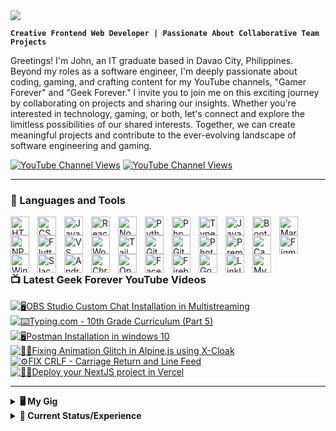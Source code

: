 <a href="https://github.com/emailjohnthomascaballero">
<img src="https://readme-typing-svg.herokuapp.com/?font=Righteous&size=35&center=true&vCenter=true&width=500&height=70&duration=4000&color=f22b43&lines=Hello!;+I'm+John+Thomas+F.+Caballero!;+a+programmer...;+a+gamer...;+a+content+creator...;+a+streamer...;+a+freelancer." />
</a>

**`Creative Frontend Web Developer | Passionate About Collaborative Team Projects`**

Greetings! I'm John, an IT graduate based in Davao City, Philippines. Beyond my roles as a software engineer, I'm deeply passionate about coding, gaming, and crafting content for my YouTube channels, "Gamer Forever" and "Geek Forever." I invite you to join me on this exciting journey by collaborating on projects and sharing our insights. Whether you're interested in technology, gaming, or both, let's connect and explore the limitless possibilities of our shared interests. Together, we can create meaningful projects and contribute to the ever-evolving landscape of software engineering and gaming.

<p align="left">
   <a href="https://www.youtube.com/@GamerForeverChannel"><img alt="YouTube Channel Views" src="https://img.shields.io/youtube/channel/views/UC88LrCOvWEp83DwV6-qVRzQ?style=for-the-badge&logo=youtube&label=Gamer%20Forever%20YouTube%20Views&color=%23fa3a45"></a>
   <a href="https://www.youtube.com/@GeekForeverChannel"><img alt="YouTube Channel Views" src="https://img.shields.io/youtube/channel/views/UCtujEiwlNyHon-z78FmVW7Q?style=for-the-badge&logo=youtube&label=Geek%20Forever%20YouTube%20Views&color=%23fa3a45"></a>
</p>

---

### 🧰 Languages and Tools
<a href="https://github.com/emailjohnthomascaballero">
<!-- Languages -->
<img align="left" alt="HTML" width="30px" style="padding-right:10px;" src="https://cdn.jsdelivr.net/gh/devicons/devicon/icons/html5/html5-plain.svg" />
<img align="left" alt="CSS" width="30px" style="padding-right:10px;" src="https://cdn.jsdelivr.net/gh/devicons/devicon/icons/css3/css3-plain.svg" />
<img align="left" alt="JavaScript" width="30px" style="padding-right:10px;" src="https://cdn.jsdelivr.net/gh/devicons/devicon/icons/javascript/javascript-plain.svg" />
<img align="left" alt="React" width="30px" style="padding-right:10px;" src="https://cdn.jsdelivr.net/gh/devicons/devicon/icons/react/react-original.svg" />
<img align="left" alt="NodeJS" width="30px" style="padding-right:10px;" src="https://cdn.jsdelivr.net/gh/devicons/devicon/icons/nodejs/nodejs-original.svg" />
<img align="left" alt="Python" width="30px" style="padding-right:10px;" src="https://cdn.jsdelivr.net/gh/devicons/devicon/icons/python/python-plain.svg" />
<img align="left" alt="Php" width="30px" style="padding-right:10px;" src="https://cdn.jsdelivr.net/gh/devicons/devicon/icons/php/php-original.svg" />
<img align="left" alt="TypeScript" width="30px" style="padding-right:10px;" src="https://cdn.jsdelivr.net/gh/devicons/devicon/icons/typescript/typescript-plain.svg" />     
<img align="left" alt="Java" width="30px" style="padding-right:10px;" src="https://cdn.jsdelivr.net/gh/devicons/devicon/icons/java/java-original.svg" />
<!-- <img align="left" alt="Tailwind" width="30px" style="padding-right:10px;" src="https://cdn.jsdelivr.net/gh/devicons/devicon/icons/tailwindcss/tailwindcss-plain.svg" /> -->
<img align="left" alt="Bootstrap" width="30px" style="padding-right:10px;" src="https://cdn.jsdelivr.net/gh/devicons/devicon/icons/bootstrap/bootstrap-original.svg" />
<img align="left" alt="Markdown" width="30px" style="padding-right:10px;" src="https://cdn.jsdelivr.net/gh/devicons/devicon/icons/markdown/markdown-original.svg" />
<img align="left" alt="NPM" width="30px" style="padding-right:10px;" src="https://cdn.jsdelivr.net/gh/devicons/devicon/icons/npm/npm-original-wordmark.svg" />

<!-- Tools -->
<img align="left" alt="Flutter" width="30px" style="padding-right:10px;" src="https://cdn.jsdelivr.net/gh/devicons/devicon/icons/flutter/flutter-original.svg" />
<img align="left" alt="VS Code" width="30px" style="padding-right:10px;" src="https://cdn.jsdelivr.net/gh/devicons/devicon/icons/vscode/vscode-original.svg" />
<img align="left" alt="Wordpress" width="30px" style="padding-right:10px;" src="https://cdn.jsdelivr.net/gh/devicons/devicon/icons/wordpress/wordpress-plain.svg" />
<img align="left" alt="Tailwind" width="30px" style="padding-right:10px;" src="https://cdn.jsdelivr.net/gh/devicons/devicon/icons/nextjs/nextjs-original.svg" />
<img align="left" alt="Git" width="30px" style="padding-right:10px;" src="https://cdn.jsdelivr.net/gh/devicons/devicon/icons/git/git-original.svg" />
<img align="left" alt="GitHub" width="30px" style="padding-right:10px;" src="https://cdn.jsdelivr.net/gh/devicons/devicon/icons/github/github-original.svg" />
<img align="left" alt="Photoshop" width="30px" style="padding-right:10px;" src="https://cdn.jsdelivr.net/gh/devicons/devicon/icons/photoshop/photoshop-plain.svg" />
<img align="left" alt="Premiere Pro" width="30px" style="padding-right:10px;"  src="https://cdn.jsdelivr.net/gh/devicons/devicon/icons/premierepro/premierepro-original.svg" />
<img align="left" alt="Canva" width="30px" style="padding-right:10px;" src="https://cdn.jsdelivr.net/gh/devicons/devicon/icons/canva/canva-original.svg" />
<img align="left" alt="Figma" width="30px" style="padding-right:10px;" src="https://cdn.jsdelivr.net/gh/devicons/devicon/icons/figma/figma-original.svg" />
<img align="left" alt="Windows 10" width="30px" style="padding-right:10px;" src="https://cdn.jsdelivr.net/gh/devicons/devicon/icons/windows8/windows8-original.svg" />
<img align="left" alt="Slack" width="30px" style="padding-right:10px;" src="https://cdn.jsdelivr.net/gh/devicons/devicon/icons/slack/slack-original.svg" />
<img align="left" alt="Android Studio" width="30px" style="padding-right:10px;" src="https://cdn.jsdelivr.net/gh/devicons/devicon/icons/androidstudio/androidstudio-original.svg" />
<img align="left" alt="Chrome" width="30px" style="padding-right:10px;" src="https://cdn.jsdelivr.net/gh/devicons/devicon/icons/chrome/chrome-original.svg" />
<img align="left" alt="Opera" width="30px" style="padding-right:10px;" src="https://cdn.jsdelivr.net/gh/devicons/devicon/icons/opera/opera-original.svg" />
<img align="left" alt="Facebook" width="30px" style="padding-right:10px;" src="https://cdn.jsdelivr.net/gh/devicons/devicon/icons/facebook/facebook-original.svg" />
<img align="left" alt="Firebase" width="30px" style="padding-right:10px;" src="https://cdn.jsdelivr.net/gh/devicons/devicon/icons/firebase/firebase-plain.svg" />
<img align="left" alt="Google" width="30px" style="padding-right:10px;" src="https://cdn.jsdelivr.net/gh/devicons/devicon/icons/google/google-original.svg" />
<img align="left" alt="LinkIn" width="30px" style="padding-right:10px;" src="https://cdn.jsdelivr.net/gh/devicons/devicon/icons/linkedin/linkedin-original.svg" />
<img align="left" alt="Mysql" width="30px" style="padding-right:10px;" src="https://cdn.jsdelivr.net/gh/devicons/devicon/icons/mysql/mysql-original.svg" />   
</a>

<br />
<br />
<br />

#

### 📺 Latest Geek Forever YouTube Videos

<!-- BEGIN YOUTUBE-CARDS -->
[![🖥️OBS Studio Custom Chat Installation in Multistreaming](https://ytcards.demolab.com/?id=DE3PvLxMlvI&title=%F0%9F%96%A5%EF%B8%8FOBS+Studio+Custom+Chat+Installation+in+Multistreaming&lang=en&timestamp=1707483867&background_color=%230d1117&title_color=%23ffffff&stats_color=%23dedede&max_title_lines=1&width=250&border_radius=5 "🖥️OBS Studio Custom Chat Installation in Multistreaming")](https://www.youtube.com/watch?v=DE3PvLxMlvI)
[![⌨️Typing.com - 10th Grade Curriculum (Part 5)](https://ytcards.demolab.com/?id=-_Hpy5tBhA4&title=%E2%8C%A8%EF%B8%8FTyping.com+-+10th+Grade+Curriculum+%28Part+5%29&lang=en&timestamp=1707126397&background_color=%230d1117&title_color=%23ffffff&stats_color=%23dedede&max_title_lines=1&width=250&border_radius=5 "⌨️Typing.com - 10th Grade Curriculum (Part 5)")](https://www.youtube.com/watch?v=-_Hpy5tBhA4)
[![🖥️Postman Installation in windows 10](https://ytcards.demolab.com/?id=kshYTMvaRgc&title=%F0%9F%96%A5%EF%B8%8FPostman+Installation+in+windows+10&lang=en&timestamp=1706528702&background_color=%230d1117&title_color=%23ffffff&stats_color=%23dedede&max_title_lines=1&width=250&border_radius=5 "🖥️Postman Installation in windows 10")](https://www.youtube.com/watch?v=kshYTMvaRgc)
[![👨‍💻Fixing Animation Glitch in Alpine.js using X-Cloak](https://ytcards.demolab.com/?id=IA3ma4xvQd4&title=%F0%9F%91%A8%E2%80%8D%F0%9F%92%BBFixing+Animation+Glitch+in+Alpine.js+using+X-Cloak&lang=en&timestamp=1706357658&background_color=%230d1117&title_color=%23ffffff&stats_color=%23dedede&max_title_lines=1&width=250&border_radius=5 "👨‍💻Fixing Animation Glitch in Alpine.js using X-Cloak")](https://www.youtube.com/watch?v=IA3ma4xvQd4)
[![⚙️FIX CRLF - Carriage Return and Line Feed](https://ytcards.demolab.com/?id=Rb4yAiwR4JM&title=%E2%9A%99%EF%B8%8FFIX+CRLF+-+Carriage+Return+and+Line+Feed&lang=en&timestamp=1706276010&background_color=%230d1117&title_color=%23ffffff&stats_color=%23dedede&max_title_lines=1&width=250&border_radius=5 "⚙️FIX CRLF - Carriage Return and Line Feed")](https://www.youtube.com/watch?v=Rb4yAiwR4JM)
[![👨‍💻Deploy your NextJS project in Vercel](https://ytcards.demolab.com/?id=pXmJsdkefPU&title=%F0%9F%91%A8%E2%80%8D%F0%9F%92%BBDeploy+your+NextJS+project+in+Vercel&lang=en&timestamp=1706190636&background_color=%230d1117&title_color=%23ffffff&stats_color=%23dedede&max_title_lines=1&width=250&border_radius=5 "👨‍💻Deploy your NextJS project in Vercel")](https://www.youtube.com/watch?v=pXmJsdkefPU)
<!-- END YOUTUBE-CARDS -->

---

<details>
   <summary><b>🖥️ My Gig</b></summary>
   <table align="center">
      <thead align="center">
      <tr>
       <th colspan="5">
          <img src="https://i.pinimg.com/originals/b8/aa/8f/b8aa8f0ce3ee8c85bb9585d842cdf30c.gif" align="center" title="Anime gif" width="100%" height="auto" alt="Anime typing in a paper gif">
       </th>
     </tr>
     </thead>
     <thead align="center">
       <tr>
         <th>Computer</th>
         <th>Monitor</th>
         <th>Keyboard</th>
         <th>Mouse</th>
         <th>Earphones</th>
         <th>Table</th>
       </tr>
     </thead>
     <tbody align="center">
       <tr>
         <td>
            Beelink SER5 AMD Ryzen 7 5800H Mini PC (16gb RAM / 500gb SSD)
         </td>
         <td>
            ARZOPA 16.1 144Hz 1080P Portable Gaming Monitor, <br>
            LIAGMK 15.6 60Hz 1080P Portable Monitor
         </td>
         <td>
            Royal Kludge RK96 Wireless Bluetooth Mechanical Keyboard
         </td>
         <td>
           Delux M800 Pro Wireless Gaming Mouse
         </td>
          <td>
           Soundcore by Anker A20i Bluetooth 5.3 Earphones
         </td>
          <td>
           FISHERMAN L-Shaped Corner Computer Table
         </td>
       </tr>
     </tbody>
   </table>
</details>

<details>
   <summary><b>📶 Current Status/Experience</b></summary>
   <table align="center">
      <thead align="center">
      <tr>
       <th colspan="5">
         <img src="https://media.tenor.com/D2H0hPltOdYAAAAd/golden-boy-fake-keyboard-programing-coding-paper-book.gif" align="center" title="Anime gif" width="100%" height="auto" alt="Anime typing in a paper gif">
       </th>
     </tr>
     </thead>
     <thead align="center">
       <tr>
         <th>Logo</th>
         <th>Company</th>
         <th>Experience</th>
         <th>Learned</th>
         <th>Status</th>
       </tr>
     </thead>
     <tbody align="center">
       <tr>
         <td>
            <a href="https://github.com/MMOWiki"> <img src="https://avatars.githubusercontent.com/u/132177038?s=400&u=50b7da79bfc95b09c16cae95a8660ca5202e9c3c&v=4" width="25px" style="vertical-align: middle;" /> </a>
         </td>
         <td>
            MMO WIKI <br> 
            (Client based)
         </td>
         <td>5 Months</td>
         <td>
           Next.js, React, TypeScript, Bootstrap, SASS, Figma, Miro, Loom, Trello
         </td>
          <td>
           Currently Working
         </td>
       </tr>
        <tr>
         <td>
            <a href="https://github.com/dianoiatech"> <img src="https://avatars.githubusercontent.com/u/125577727?s=200&v=4" width="25px" style="vertical-align: middle;" /> </a>
         </td>
         <td>         
            Dianoia Tech <br> 
            (Startup Company)
         </td>
         <td>
            Pending   
         </td>
         <td>
            NVM, PNPM, ESLint
         </td>
         <td>
            Currently Working
         </td>
       </tr>
     </tbody>
   </table>
</details>

